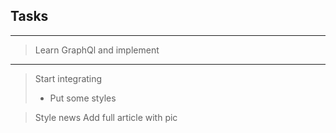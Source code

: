  
## Tasks
---
> Learn GraphQl and implement
 ---
> Start integrating
> * Put some styles

> Style news
> Add full article with pic
